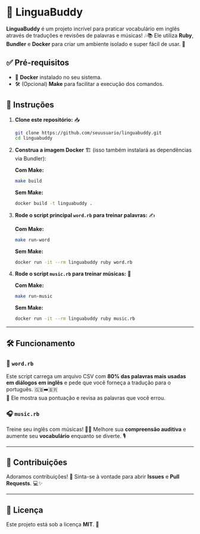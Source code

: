 # 🌟 LinguaBuddy

**LinguaBuddy** é um projeto incrível para praticar vocabulário em inglês através de traduções e revisões de palavras e músicas! 🎶📚 Ele utiliza **Ruby**, **Bundler** e **Docker** para criar um ambiente isolado e super fácil de usar. 🚀

## ✅ Pré-requisitos

- 🐋 **Docker** instalado no seu sistema.
- 🛠️ (Opcional) **Make** para facilitar a execução dos comandos.

## 📝 Instruções

1. **Clone este repositório:** 📥

    ```bash
    git clone https://github.com/seuusuario/linguabuddy.git
    cd linguabuddy
    ```

2. **Construa a imagem Docker** 🏗️ (isso também instalará as dependências via Bundler):

    **Com Make:**

    ```bash
    make build
    ```

    **Sem Make:**

    ```bash
    docker build -t linguabuddy .
    ```

3. **Rode o script principal `word.rb` para treinar palavras:** ✍️

    **Com Make:**

    ```bash
    make run-word
    ```

    **Sem Make:**

    ```bash
    docker run -it --rm linguabuddy ruby word.rb
    ```

4. **Rode o script `music.rb` para treinar músicas:** 🎵

    **Com Make:**

    ```bash
    make run-music
    ```

    **Sem Make:**

    ```bash
    docker run -it --rm linguabuddy ruby music.rb
    ```

---

## 🛠️ Funcionamento

### 📝 `word.rb`

Este script carrega um arquivo CSV com **80% das palavras mais usadas em diálogos em inglês** e pede que você forneça a tradução para o português. 🇬🇧➡️🇧🇷  
🎯 Ele mostra sua pontuação e revisa as palavras que você errou. 

### 🎧 `music.rb`

Treine seu inglês com músicas! 🕺💃 Melhore sua **compreensão auditiva** e aumente seu **vocabulário** enquanto se diverte. 🎙️

---

## 🤝 Contribuições

Adoramos contribuições! 🌟 Sinta-se à vontade para abrir **Issues** e **Pull Requests**. 💻✨

---

## 📜 Licença

Este projeto está sob a licença **MIT**. 📝
